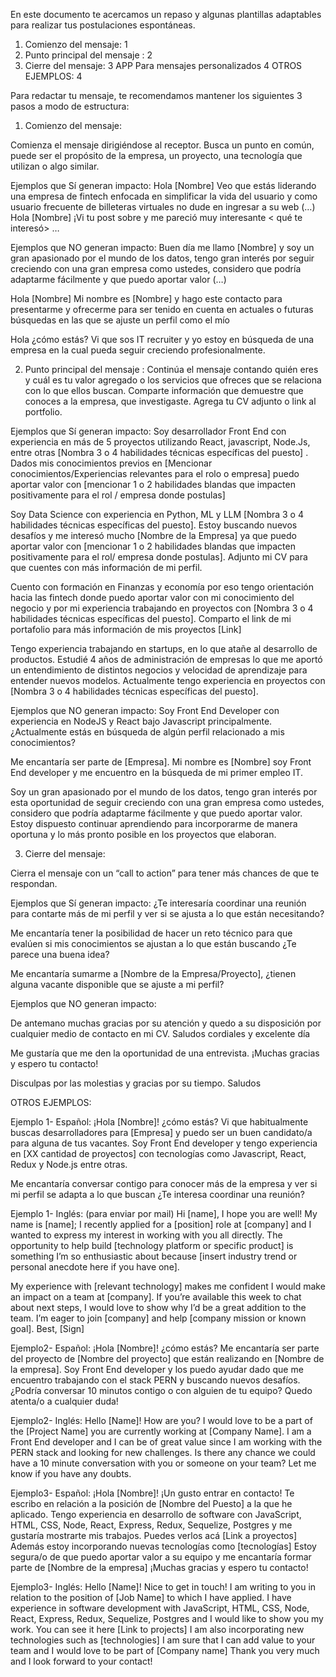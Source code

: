 En este documento te acercamos un repaso y algunas plantillas adaptables para realizar tus postulaciones espontáneas. 


1) Comienzo del mensaje:	1
2) Punto principal del mensaje :	2
3) Cierre del mensaje:	3
APP Para mensajes personalizados	4
OTROS EJEMPLOS:	4



Para redactar tu mensaje, te recomendamos mantener los siguientes 3 pasos a modo de estructura: 

1) Comienzo del mensaje:

Comienza el mensaje dirigiéndose al receptor. Busca un punto en común, puede ser el propósito de la empresa, un proyecto, una tecnología que utilizan o algo similar.


Ejemplos que Sí generan impacto:
Hola [Nombre] Veo que estás liderando una empresa de fintech enfocada en simplificar la vida del usuario y como usuario frecuente de billeteras virtuales no dude en ingresar a su web  (…)
Hola [Nombre]  ¡Vi tu post sobre <insertar tema> y me pareció muy interesante < qué te interesó> … 

Ejemplos que NO generan impacto:
Buen día me llamo [Nombre] y soy un gran apasionado por el mundo de los datos, tengo gran interés por seguir creciendo con una gran empresa como ustedes, considero que podría adaptarme fácilmente y que puedo aportar valor (…)

Hola [Nombre] 
Mi nombre es [Nombre] y hago este contacto para presentarme y ofrecerme para ser tenido en cuenta en actuales o futuras búsquedas en las que se ajuste un perfil como el mío

Hola ¿cómo estás? Vi que sos IT recruiter y yo estoy en búsqueda de una empresa en la cual pueda seguir creciendo profesionalmente.

2) Punto principal del mensaje :
Continúa el mensaje contando quién eres y cuál es tu valor agregado o los servicios que ofreces que se relaciona con lo que ellos buscan. Comparte información que demuestre que conoces a la empresa, que investigaste. Agrega tu CV adjunto o link al portfolio.

Ejemplos que Sí generan impacto:
Soy desarrollador Front End con experiencia en más de 5 proyectos utilizando React, javascript, Node.Js, entre otras [Nombra 3 o 4 habilidades técnicas específicas del puesto] . Dados mis conocimientos previos en [Mencionar conocimientos/Experiencias relevantes para el rolo o empresa] puedo aportar valor con  [mencionar 1 o 2 habilidades blandas que impacten positivamente para el rol / empresa donde postulas]

Soy Data Science con experiencia en Python, ML y LLM   [Nombra 3 o 4 habilidades técnicas específicas del puesto]. Estoy buscando nuevos desafíos y me interesó mucho [Nombre de la Empresa] ya que puedo aportar valor con [mencionar 1 o 2 habilidades blandas que impacten positivamente para el rol/ empresa donde postulas]. Adjunto mi CV para que cuentes con más información de mi perfil. 

Cuento con formación en Finanzas y economía por eso tengo orientación hacia las fintech donde puedo aportar valor con mi conocimiento del negocio y por mi experiencia trabajando en proyectos con [Nombra 3 o 4 habilidades técnicas específicas del puesto]. Comparto el link de mi portafolio para más información de mis proyectos   [Link]

Tengo experiencia trabajando en startups, en lo que atañe al desarrollo de productos. Estudié 4 años de administración de empresas lo que me aportó un entendimiento de distintos negocios y velocidad de aprendizaje para entender nuevos modelos. Actualmente tengo experiencia en proyectos con [Nombra 3 o 4 habilidades técnicas específicas del puesto].


Ejemplos que NO generan impacto:
Soy Front End Developer con experiencia en NodeJS y React bajo Javascript principalmente. ¿Actualmente estás en búsqueda de algún perfil relacionado a mis conocimientos? 

Me encantaría ser parte de [Empresa]. Mi nombre es [Nombre] soy Front End developer y me encuentro en la búsqueda de mi primer empleo IT.

Soy un gran apasionado por el mundo de los datos, tengo gran interés por esta oportunidad de seguir creciendo con una gran empresa como ustedes, considero que podría adaptarme fácilmente y que puedo aportar valor. Estoy dispuesto continuar aprendiendo para incorporarme de manera oportuna y lo más pronto posible en los proyectos que elaboran.


3) Cierre del mensaje:

Cierra el mensaje con un “call to action” para tener más chances de que te respondan. 

Ejemplos que Sí generan impacto:
¿Te interesaría coordinar una reunión para contarte más de mi perfil y ver si se ajusta a lo que están necesitando?

Me encantaría tener la posibilidad de hacer un reto técnico para que evalúen si mis conocimientos se ajustan a lo que están buscando ¿Te parece una  buena idea?


Me encantaría sumarme a [Nombre de la Empresa/Proyecto], ¿tienen alguna vacante disponible que se ajuste a mi perfil?


Ejemplos que NO generan impacto:

De antemano muchas gracias por su atención y quedo a su disposición por cualquier medio de contacto en mi CV.  Saludos cordiales y excelente día

Me gustaría que me den la oportunidad de una entrevista. ¡Muchas gracias y espero tu contacto!

Disculpas por las molestias y gracias por su tiempo. Saludos 



























OTROS EJEMPLOS: 

Ejemplo 1- Español:
¡Hola [Nombre]! ¿cómo estás?
Vi que habitualmente buscas desarrolladores para [Empresa] y puedo ser un buen candidato/a para alguna de tus vacantes. Soy Front End developer y tengo experiencia en [XX cantidad de proyectos] con tecnologías como Javascript, React, Redux y Node.js entre otras. 


Me encantaría conversar contigo para conocer más de la empresa y ver si mi perfil se adapta a lo que buscan ¿Te interesa coordinar una reunión? 

Ejemplo 1- Inglés: (para enviar por mail)
Hi [name], I hope you are well! 
My name is [name]; I recently applied for a [position] role at [company] and I wanted to express my interest in working with you all directly. The opportunity to help build [technology platform or specific product] is something I’m so enthusiastic about because [insert industry trend or personal anecdote here if you have one]. 

My experience with [relevant technology] makes me confident I would make an impact on a team at [company]. If you’re available this week to chat about next steps, I would love to show why I’d be a great addition to the team. 
I’m eager to join [company] and help [company mission or known goal]. Best, [Sign]




Ejemplo2- Español:
¡Hola [Nombre]! ¿cómo estás?
Me encantaría ser parte del proyecto de [Nombre del proyecto] que están realizando en [Nombre de la empresa]. Soy Front End developer y los puedo ayudar dado que me encuentro trabajando con el stack PERN y buscando nuevos desafíos.
¿Podría conversar 10 minutos contigo o con alguien de tu equipo? Quedo atenta/o a cualquier duda!


Ejemplo2- Inglés:
Hello [Name]! How are you?
I would love to be a part of the [Project Name] you are currently working at [Company Name]. I am a Front End developer and I can be of great value since I am working with the PERN stack and looking for new challenges.
Is there any chance we could have a 10 minute conversation with you or someone on your team? 
Let me know if you have any doubts.


Ejemplo3- Español:
¡Hola [Nombre]! ¡Un gusto entrar en contacto!
Te escribo en relación a la posición de [Nombre del Puesto] a la que he aplicado. Tengo experiencia en desarrollo de software con JavaScript, HTML, CSS, Node, React, Express, Redux, Sequelize, Postgres y me gustaría mostrarte mis trabajos. Puedes verlos acá [Link a proyectos]
Además estoy incorporando nuevas tecnologías como [tecnologías]
Estoy segura/o de que puedo aportar valor a su equipo y me encantaría formar parte de [Nombre de la empresa]
¡Muchas gracias y espero tu contacto!


Ejemplo3- Inglés:
Hello [Name]! Nice to get in touch!
I am writing to you in relation to the position of [Job Name] to which I have applied. I have experience in software development with JavaScript, HTML, CSS, Node, React, Express, Redux, Sequelize, Postgres and I would like to show you my work. You can see it here [Link to projects]
I am also incorporating new technologies such as [technologies]
I am sure that I can add value to your team and I would love to be part of [Company name]
Thank you very much and I look forward to your contact!
